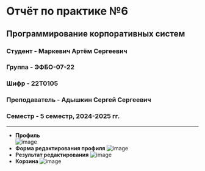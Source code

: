 # Отчёт по практике №6

## Программирование корпоративных систем

### Студент - **Маркевич Артём Сергеевич**

### Группа - **ЭФБО-07-22**

### Шифр - **22Т0105**

### Преподаватель - **Адышкин Сергей Сергеевич**

### Семестр - 5 семестр, 2024-2025 гг.

---

- **Профиль**  
![image](https://github.com/user-attachments/assets/2f5b4485-87ad-4ae1-af71-62a653870ae2)
- **Форма редактирования профиля**
![image](https://github.com/user-attachments/assets/f90fbf56-28b2-46a8-a6b1-e61455056b17)
- **Результат редактирования**
![image](https://github.com/user-attachments/assets/89c31380-f93e-490f-ae91-234a94ed36f6)
- **Корзина**
![image](https://github.com/user-attachments/assets/fdf7c108-f9ec-4444-ba6f-fe853942def8)

